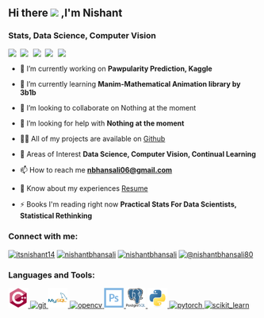 ## Hi there <img src="https://github.com/TheDudeThatCode/TheDudeThatCode/blob/master/Assets/Hi.gif" width="29px"> ,I'm Nishant
<h3 align="left">Stats, Data Science, Computer Vision</h3>

<a href="https://linkedin.com/in/nishantbhansali/">
  <img align="left" width="24px" src="https://cdn.jsdelivr.net/npm/simple-icons@v3/icons/linkedin.svg"  />
</a>
<a href="https://twitter.com/itsnishant14">
  <img align="left" width="26px" src="https://cdn.jsdelivr.net/npm/simple-icons@v3/icons/twitter.svg" />
</a>
<a href="https://kaggle.com/nishantbhansali">
  <img align="left" width="24px" src="https://cdn.jsdelivr.net/npm/simple-icons@v3/icons/kaggle.svg"  />
</a>
<a href="mailto:nbhansali06@gmail.com">
  <img align="left" width="26px" src="https://cdn.jsdelivr.net/npm/simple-icons@v3/icons/gmail.svg" />
</a>
<!--
<a href="https://www.youtube.com/channel/UCBGOUQHNNtNGcGzVq5rIXjw">
  <img align="left" width="26px" src="https://cdn.jsdelivr.net/npm/simple-icons@v3/icons/youtube.svg" />
</a>
-->
<a href="https://medium.com/@nishantbhansali80">
  <img align="left" width="26px" src="https://cdn.jsdelivr.net/npm/simple-icons@v3/icons/medium.svg" />
</a>
<br />

- 🔭 I’m currently working on **Pawpularity Prediction, Kaggle**

- 🌱 I’m currently learning **Manim-Mathematical Animation library by 3b1b**

- 👯 I’m looking to collaborate on Nothing at the moment

- 🤝 I’m looking for help with **Nothing at the moment**

- 👨‍💻 All of my projects are available on [Github](https://github.com/nishantb06)

- 💬 Areas of Interest **Data Science, Computer Vision, Continual Learning**

- 📫 How to reach me **nbhansali06@gmail.com**

- 📄 Know about my experiences [Resume](https://drive.google.com/file/d/10BRk_Hb7Cf2PJz-DXT0q-dRHuIB5DXKc/view)

- ⚡ Books I'm reading right now **Practical Stats For Data Scientists, Statistical Rethinking**


<h3 align="left">Connect with me:</h3>
<p align="left">
<a href="https://twitter.com/itsnishant14" target="blank"><img align="center" src="https://raw.githubusercontent.com/rahuldkjain/github-profile-readme-generator/master/src/images/icons/Social/twitter.svg" alt="itsnishant14" height="30" width="40" /></a>
<a href="https://linkedin.com/in/nishantbhansali" target="blank"><img align="center" src="https://raw.githubusercontent.com/rahuldkjain/github-profile-readme-generator/master/src/images/icons/Social/linked-in-alt.svg" alt="nishantbhansali" height="30" width="40" /></a>
<a href="https://kaggle.com/nishantbhansali" target="blank"><img align="center" src="https://raw.githubusercontent.com/rahuldkjain/github-profile-readme-generator/master/src/images/icons/Social/kaggle.svg" alt="nishantbhansali" height="30" width="40" /></a>
<a href="https://medium.com/@nishantbhansali80" target="blank"><img align="center" src="https://raw.githubusercontent.com/rahuldkjain/github-profile-readme-generator/master/src/images/icons/Social/medium.svg" alt="@nishantbhansali80" height="30" width="40" /></a>
</p>

<h3 align="left">Languages and Tools:</h3>
<p align="left"> <a href="https://www.w3schools.com/cpp/" target="_blank"> <img src="https://raw.githubusercontent.com/devicons/devicon/master/icons/cplusplus/cplusplus-original.svg" alt="cplusplus" width="40" height="40"/> </a> <a href="https://git-scm.com/" target="_blank"> <img src="https://www.vectorlogo.zone/logos/git-scm/git-scm-icon.svg" alt="git" width="40" height="40"/> </a> <a href="https://www.mysql.com/" target="_blank"> <img src="https://raw.githubusercontent.com/devicons/devicon/master/icons/mysql/mysql-original-wordmark.svg" alt="mysql" width="40" height="40"/> </a> <a href="https://opencv.org/" target="_blank"> <img src="https://www.vectorlogo.zone/logos/opencv/opencv-icon.svg" alt="opencv" width="40" height="40"/> </a> <a href="https://www.photoshop.com/en" target="_blank"> <img src="https://raw.githubusercontent.com/devicons/devicon/master/icons/photoshop/photoshop-line.svg" alt="photoshop" width="40" height="40"/> </a> <a href="https://www.postgresql.org" target="_blank"> <img src="https://raw.githubusercontent.com/devicons/devicon/master/icons/postgresql/postgresql-original-wordmark.svg" alt="postgresql" width="40" height="40"/> </a> <a href="https://www.python.org" target="_blank"> <img src="https://raw.githubusercontent.com/devicons/devicon/master/icons/python/python-original.svg" alt="python" width="40" height="40"/> </a> <a href="https://pytorch.org/" target="_blank"> <img src="https://www.vectorlogo.zone/logos/pytorch/pytorch-icon.svg" alt="pytorch" width="40" height="40"/> </a> <a href="https://scikit-learn.org/" target="_blank"> <img src="https://upload.wikimedia.org/wikipedia/commons/0/05/Scikit_learn_logo_small.svg" alt="scikit_learn" width="40" height="40"/> </a> </p>
